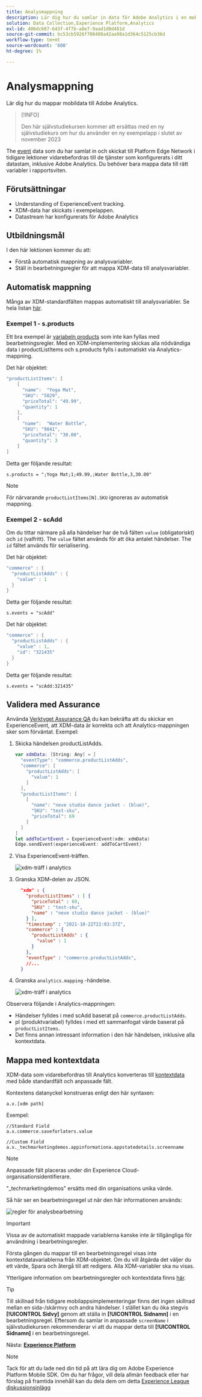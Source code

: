 ```yaml
---
title: Analysmappning
description: Lär dig hur du samlar in data för Adobe Analytics i en mobilapp.
solution: Data Collection,Experience Platform,Analytics
exl-id: 406dc687-643f-4f7b-a8e7-9aad1d0d481d
source-git-commit: bc53cb5926f708408a42aa98a1d364c5125cb36d
workflow-type: tm+mt
source-wordcount: '608'
ht-degree: 1%

---
```


# Analysmappning

Lär dig hur du mappar mobildata till Adobe Analytics.

>[!INFO]
>
> Den här självstudiekursen kommer att ersättas med en ny självstudiekurs om hur du använder en ny exempelapp i slutet av november 2023


The [event](events.md) data som du har samlat in och skickat till Platform Edge Network i tidigare lektioner vidarebefordras till de tjänster som konfigurerats i ditt datastam, inklusive Adobe Analytics. Du behöver bara mappa data till rätt variabler i rapportsviten.

## Förutsättningar

* Understanding of ExperienceEvent tracking.
* XDM-data har skickats i exempelappen.
* Datastream har konfigurerats för Adobe Analytics

## Utbildningsmål

I den här lektionen kommer du att:

* Förstå automatisk mappning av analysvariabler.
* Ställ in bearbetningsregler för att mappa XDM-data till analysvariabler.

## Automatisk mappning

Många av XDM-standardfälten mappas automatiskt till analysvariabler. Se hela listan [här](https://experienceleague.adobe.com/docs/experience-platform/edge/data-collection/adobe-analytics/automatically-mapped-vars.html?lang=en).

### Exempel 1 - s.products

Ett bra exempel är [variabeln products](https://experienceleague.adobe.com/docs/analytics/implementation/vars/page-vars/products.html?lang=en) som inte kan fyllas med bearbetningsregler. Med en XDM-implementering skickas alla nödvändiga data i productListItems och s.products fylls i automatiskt via Analytics-mappning.

Det här objektet:

```swift
"productListItems": [
    [
      "name":  "Yoga Mat",
      "SKU": "5829",
      "priceTotal": "49.99",
      "quantity": 1
    ],
    [
      "name":  "Water Bottle",
      "SKU": "9841",
      "priceTotal": "30.00",
      "quantity": 3
    ]
]
```

Detta ger följande resultat:

```
s.products = ";Yoga Mat;1;49.99,;Water Bottle,3,30.00"
```

>[!NOTE]
>
>För närvarande `productListItems[N].SKU` ignoreras av automatisk mappning.

### Exempel 2 - scAdd

Om du tittar närmare på alla händelser har de två fälten `value` (obligatoriskt) och `id` (valfritt). The `value` fältet används för att öka antalet händelser. The `id` fältet används för serialisering.

Det här objektet:

```swift
"commerce" : {
  "productListAdds" : {
    "value" : 1
  }
}
```

Detta ger följande resultat:

```
s.events = "scAdd"
```

Det här objektet:

```swift
"commerce" : {
  "productListAdds" : {
    "value" : 1,
    "id": "321435"
  }
}
```

Detta ger följande resultat:

```
s.events = "scAdd:321435"
```

## Validera med Assurance

Använda [Verktyget Assurance QA](assurance.md) du kan bekräfta att du skickar en ExperienceEvent, att XDM-data är korrekta och att Analytics-mappningen sker som förväntat. Exempel:

1. Skicka händelsen productListAdds.

   ```swift
   var xdmData: [String: Any] = [
     "eventType": "commerce.productListAdds",
     "commerce": [
       "productListAdds": [
         "value": 1
       ]
     ],
     "productListItems": [
       [
         "name": "neve studio dance jacket - (blue)",
         "SKU": "test-sku",
         "priceTotal": 69
       ]
     ]
   ]
   let addToCartEvent = ExperienceEvent(xdm: xdmData)
   Edge.sendEvent(experienceEvent: addToCartEvent)
   ```

1. Visa ExperienceEvent-träffen.

   ![xdm-träff i analytics](assets/mobile-analytics-assurance-xdm.png)

1. Granska XDM-delen av JSON.

   ```json
     "xdm" : {
       "productListItems" : [ {
         "priceTotal" : 69,
         "SKU" : "test-sku",
         "name" : "neve studio dance jacket - (blue)"
       } ],
       "timestamp" : "2021-10-22T22:03:37Z",
       "commerce" : {
         "productListAdds" : {
           "value" : 1
         }
       },
       "eventType" : "commerce.productListAdds",
       //...
     }
   ```

1. Granska `analytics.mapping` -händelse.

   ![xdm-träff i analytics](assets/mobile-analytics-assurance-mapping.png)

Observera följande i Analytics-mappningen:

* Händelser fylldes i med scAdd baserat på `commerce.productListAdds`.
* pl (produktvariabel) fylldes i med ett sammanfogat värde baserat på `productListItems`.
* Det finns annan intressant information i den här händelsen, inklusive alla kontextdata.


## Mappa med kontextdata

XDM-data som vidarebefordras till Analytics konverteras till [kontextdata](https://experienceleague.adobe.com/docs/mobile-services/ios/getting-started-ios/proc-rules.html?lang=en) med både standardfält och anpassade fält.

Kontextens datanyckel konstrueras enligt den här syntaxen:

```
a.x.[xdm path]
```

Exempel:

```
//Standard Field
a.x.commerce.saveforlaters.value

//Custom Field
a.x._techmarketingdemos.appinformationa.appstatedetails.screenname
```

>[!NOTE]
>
>Anpassade fält placeras under din Experience Cloud-organisationsidentifierare.
>
>&quot;_techmarketingdemos&quot; ersätts med din organisations unika värde.

Så här ser en bearbetningsregel ut när den här informationen används:

![regler för analysbearbetning](assets/mobile-analytics-processing-rules.png)

>[!IMPORTANT]
>
>
>Vissa av de automatiskt mappade variablerna kanske inte är tillgängliga för användning i bearbetningsregler.
>
>
>Första gången du mappar till en bearbetningsregel visas inte kontextdatavariablerna från XDM-objektet. Om du vill åtgärda det väljer du ett värde, Spara och återgå till att redigera. Alla XDM-variabler ska nu visas.


Ytterligare information om bearbetningsregler och kontextdata finns [här](https://experienceleague.adobe.com/docs/analytics-learn/tutorials/implementation/implementation-basics/map-contextdata-variables-into-props-and-evars-with-processing-rules.html?lang=en).

>[!TIP]
>
>Till skillnad från tidigare mobilappsimplementeringar finns det ingen skillnad mellan en sida-/skärmvy och andra händelser. I stället kan du öka stegvis **[!UICONTROL Sidvy]** genom att ställa in **[!UICONTROL Sidnamn]** i en bearbetningsregel. Eftersom du samlar in anpassade `screenName` i självstudiekursen rekommenderar vi att du mappar detta till **[!UICONTROL Sidnamn]** i en bearbetningsregel.


Nästa: **[Experience Platform](platform.md)**

>[!NOTE]
>
>Tack för att du lade ned din tid på att lära dig om Adobe Experience Platform Mobile SDK. Om du har frågor, vill dela allmän feedback eller har förslag på framtida innehåll kan du dela dem om detta [Experience League diskussionsinlägg](https://experienceleaguecommunities.adobe.com/t5/adobe-experience-platform-data/tutorial-discussion-implement-adobe-experience-cloud-in-mobile/td-p/443796)